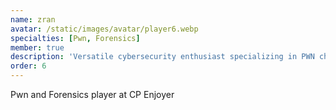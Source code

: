 ```yaml
---
name: zran
avatar: /static/images/avatar/player6.webp
specialties: [Pwn, Forensics]
member: true
description: 'Versatile cybersecurity enthusiast specializing in PWN challenges and digital forensics.'
order: 6
---
```


Pwn and Forensics player at CP Enjoyer
